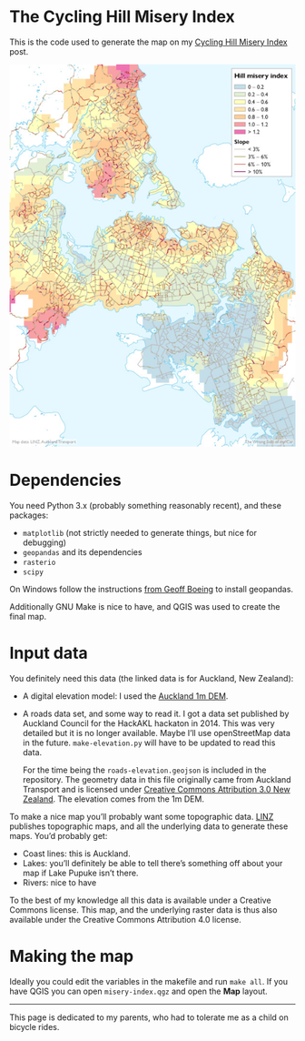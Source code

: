 The Cycling Hill Misery Index
=============================

This is the code used to generate the map on my [Cycling Hill Misery Index](http://wrongsideofmycar.blogspot.com/2022/01/cycling-hill-misery-index.html)
post.

![Map](https://raw.githubusercontent.com/roelandschoukens/bicycle-hill-misery-index/main/Cycling%20Hill%20Misery%20Index.jpg)

Dependencies
============

You need Python 3.x (probably something reasonably recent), and these packages:

 - `matplotlib` (not strictly needed to generate things, but nice for debugging)
 - `geopandas` and its dependencies
 - `rasterio`
 - `scipy`

On Windows follow the instructions [from Geoff Boeing](https://geoffboeing.com/2014/09/using-geopandas-windows/) to install geopandas.

Additionally GNU Make is nice to have, and QGIS was used to create the final map.

Input data
==========

You definitely need this data (the linked data is for Auckland, New Zealand):

 - A digital elevation model: I used the [Auckland 1m DEM](https://data.linz.govt.nz/layer/53405-auckland-lidar-1m-dem-2013/).
 - A roads data set, and some way to read it. I got a data set published by Auckland Council for the HackAKL
   hackaton in 2014. This was very detailed but it is no longer available.
   Maybe I’ll use openStreetMap data in the future. `make-elevation.py` will have to be updated to read this data.

   For the time being the `roads-elevation.geojson` is included in the repository. The geometry data in this file originally came from
   Auckland Transport and is licensed under [Creative Commons Attribution 3.0 New Zealand](https://hackakl.koordinates.com/license/attribution-3-0-new-zealand/).
   The elevation comes from the 1m DEM.

To make a nice map you’ll probably want some topographic data. [LINZ](https://data.linz.govt.nz/) publishes topographic
maps, and all the underlying data to generate these maps. You’d probably get:

 - Coast lines: this is Auckland.
 - Lakes: you’ll definitely be able to tell there’s something off about your map if Lake Pupuke isn’t there.
 - Rivers: nice to have

To the best of my knowledge all this data is available under a Creative Commons license. This map, and the underlying
raster data is thus also available under the Creative Commons Attribution 4.0 license.

Making the map
==============

Ideally you could edit the variables in the makefile and run `make all`. If you have QGIS you can open `misery-index.qgz`
and open the **Map** layout.

---------------------------------------------------

This page is dedicated to my parents, who had to tolerate me as a child on bicycle rides.